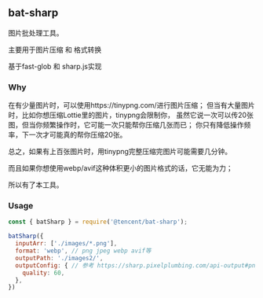 ## bat-sharp

图片批处理工具。 

主要用于图片压缩 和 格式转换

基于fast-glob 和 sharp.js实现


### Why

在有少量图片时，可以使用https://tinypng.com/进行图片压缩；
但当有大量图片时，比如你想压缩Lottie里的图片，tinypng会限制你，
虽然它说一次可以传20张图，但当你频繁操作时，它可能一次只能帮你压缩几张而已；
你只有降低操作频率，下一次才可能真的帮你压缩20张。

总之，如果有上百张图片时，用tinypng完整压缩完图片可能需要几分钟。

而且如果你想使用webp/avif这种体积更小的图片格式的话，它无能为力；

所以有了本工具。

### Usage

```javascript
const { batSharp } = require('@tencent/bat-sharp');

batSharp({
  inputArr: ['./images/*.png'],
  format: 'webp', // png jpeg webp avif等
  outputPath: './images2/',
  outputConfig: { // 参考 https://sharp.pixelplumbing.com/api-output#png
    quality: 60,
  },
})
```